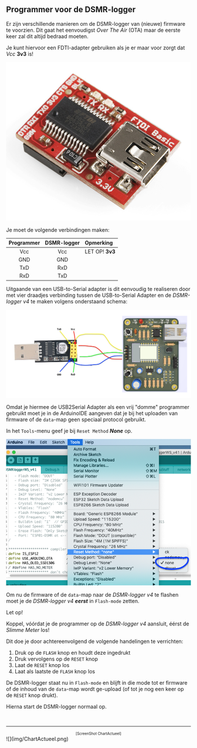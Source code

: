 ## Programmer voor de DSMR-logger

Er zijn verschillende manieren om de DSMR-logger van (nieuwe) firmware
te voorzien. Dit gaat het eenvoudigst *Over The Air* (OTA) maar de
eerste keer zal dit altijd bedraad moeten.

Je kunt hiervoor een FDTI-adapter gebruiken als je er maar voor
zorgt dat *Vcc*  **3v3** is!

![](img/FDTI_Basic_3v3.png)


Je moet de volgende verbindingen maken:

| Programmer | DSMR-logger | Opmerking |
|:----------:|:-----------:|:----------|
| Vcc | Vcc | LET OP! **3v3** |
| GND | GND ||
| TxD | RxD ||
| RxD | TxD ||

Uitgaande van een USB-to-Serial adapter is dit eenvoudig te realiseren
door met vier draadjes verbinding tussen de USB-to-Serial Adapter en 
de *DSMR-logger v4* te maken volgens onderstaand schema:

![](img/USB2Serial_DSMRlogger_v4.png)

Omdat je hiermee de USB2Serial Adapter als een vrij "domme" programmer
gebruikt moet je in de ArduinoIDE aangeven dat je bij het uploaden
van firmware of de `data`-map geen speciaal protocol gebruikt.

In het `Tools`-menu geef je bij `Reset Method` ***None*** op.

![](img/ToolsResetMode.png)

Om nu de firmware of de `data`-map naar de *DSMR-logger v4* te flashen
moet je de *DSMR-logger v4* ***eerst*** in `Flash-mode` zetten.

<div class="admonition note">
<p class="admonition-title">Let op!</p>
Koppel, vóórdat je de programmer op de <i>DSMR-logger v4</i> aansluit, éérst
de <i>Slimme Meter</i> los!
</div>


Dit doe je door achtereenvolgend de volgende handelingen te verrichten:

1. Druk op de `FLASH` knop en houdt deze ingedrukt
2. Druk vervolgens op de `RESET` knop
3. Laat de `RESET` knop los
4. Laat als laatste de `FLASH` knop los

De DSMR-logger staat nu in `Flash-mode`  en blijft in die mode tot er firmware
of de inhoud van de `data`-map wordt ge-upload (of tot je nog een keer op de
`RESET` knop drukt).

Hierna start de DSMR-logger normaal op.

<br>

---
<center style="font-size: 70%;">[ScreenShot ChartActueel]</center>
![](img/ChartActueel.png)

